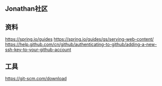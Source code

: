 ## Jonathan社区

## 资料
https://spring.io/guides
https://spring.io/guides/gs/serving-web-content/
https://help.github.com/cn/github/authenticating-to-github/adding-a-new-ssh-key-to-your-github-account

## 工具
https://git-scm.com/download